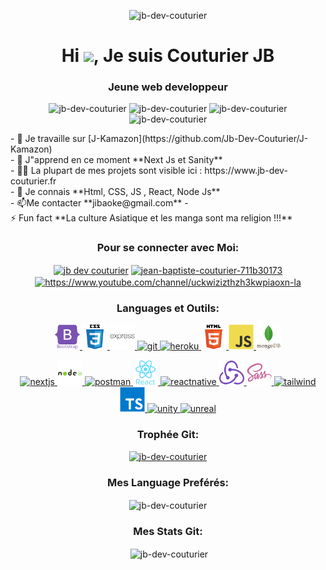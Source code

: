 


<p align="center">
  <img
    src="https://komarev.com/ghpvc/?username=jb-dev-couturier&label=Profile%20views&color=0e75b6&style=flat"
    alt="jb-dev-couturier"
  />
  <h1 align="center">Hi <img src="https://media.giphy.com/media/hvRJCLFzcasrR4ia7z/giphy.gif" width="5%">, Je suis Couturier JB</h1>
  <h3 align="center">Jeune web developpeur</h3>
  
</p>
<p align="center">
  <img
    src="https://media.giphy.com/media/XAxylRMCdpbEWUAvr8/giphy.gif"
    alt="jb-dev-couturier"
    width="15%"
  />
   <img
    src="https://media.giphy.com/media/fsEaZldNC8A1PJ3mwp/giphy.gif"
    alt="jb-dev-couturier"
    width="15%"
  />
  <img
    src="https://media.giphy.com/media/ln7z2eWriiQAllfVcn/giphy.gif"
    alt="jb-dev-couturier"
    width="15%"
  />
   <img
    src="https://media.giphy.com/media/eNAsjO55tPbgaor7ma/giphy.gif"
    alt="jb-dev-couturier"
    width="15%"
  />
</p>


<p align="left">
- 🔭 Je travaille sur [J-Kamazon](https://github.com/Jb-Dev-Couturier/J-Kamazon)</br>
- 🌱 J"apprend en ce moment **Next Js et Sanity** </br>
- 👨‍💻 La plupart de mes projets sont visible ici : https://www.jb-dev-couturier.fr </br>
- 💬 Je connais **Html, CSS, JS , React, Node Js** </br>
- 📫Me contacter **jibaoke@gmail.com** -</br> 
⚡ Fun fact **La culture Asiatique et les manga sont ma religion !!!**
</p>


<h3 align="center">Pour se connecter avec Moi:</h3>
<p align="center" >
  <a href="https://dev.to/jb dev couturier" target="blank"
    ><img
      align="center"
      src="https://raw.githubusercontent.com/rahuldkjain/github-profile-readme-generator/master/src/images/icons/Social/devto.svg"
      alt="jb dev couturier"
      height="30"
      width="40"
  /></a>
  <a
    href="https://linkedin.com/in/jean-baptiste-couturier-711b30173"
    target="blank"
    ><img
      align="center"
      src="https://raw.githubusercontent.com/rahuldkjain/github-profile-readme-generator/master/src/images/icons/Social/linked-in-alt.svg"
      alt="jean-baptiste-couturier-711b30173"
      height="30"
      width="40"
  /></a>
  <a
    href="https://www.youtube.com/c/https://www.youtube.com/channel/uckwizizthzh3kwpiaoxn-la"
    target="blank"
    ><img
      align="center"
      src="https://raw.githubusercontent.com/rahuldkjain/github-profile-readme-generator/master/src/images/icons/Social/youtube.svg"
      alt="https://www.youtube.com/channel/uckwizizthzh3kwpiaoxn-la"
      height="30"
      width="40"
  /></a>
</p>

<h3 align="center">Languages et Outils:</h3>
<p align="center">
  <a href="https://getbootstrap.com" target="_blank" rel="noreferrer">
    <img
      src="https://raw.githubusercontent.com/devicons/devicon/master/icons/bootstrap/bootstrap-plain-wordmark.svg"
      alt="bootstrap"
      width="40"
      height="40"
    />
  </a>
  <a href="https://www.w3schools.com/css/" target="_blank" rel="noreferrer">
    <img
      src="https://raw.githubusercontent.com/devicons/devicon/master/icons/css3/css3-original-wordmark.svg"
      alt="css3"
      width="40"
      height="40"
    />
  </a>
  <a href="https://expressjs.com" target="_blank" rel="noreferrer">
    <img
      src="https://raw.githubusercontent.com/devicons/devicon/master/icons/express/express-original-wordmark.svg"
      alt="express"
      width="40"
      height="40"
    />
  </a>
  <a href="https://git-scm.com/" target="_blank" rel="noreferrer">
    <img
      src="https://www.vectorlogo.zone/logos/git-scm/git-scm-icon.svg"
      alt="git"
      width="40"
      height="40"
    />
  </a>
  <a href="https://heroku.com" target="_blank" rel="noreferrer">
    <img
      src="https://www.vectorlogo.zone/logos/heroku/heroku-icon.svg"
      alt="heroku"
      width="40"
      height="40"
    />
  </a>
  <a href="https://www.w3.org/html/" target="_blank" rel="noreferrer">
    <img
      src="https://raw.githubusercontent.com/devicons/devicon/master/icons/html5/html5-original-wordmark.svg"
      alt="html5"
      width="40"
      height="40"
    />
  </a>
  <a
    href="https://developer.mozilla.org/en-US/docs/Web/JavaScript"
    target="_blank"
    rel="noreferrer"
  >
    <img
      src="https://raw.githubusercontent.com/devicons/devicon/master/icons/javascript/javascript-original.svg"
      alt="javascript"
      width="40"
      height="40"
    />
  </a>
  <a href="https://www.mongodb.com/" target="_blank" rel="noreferrer">
    <img
      src="https://raw.githubusercontent.com/devicons/devicon/master/icons/mongodb/mongodb-original-wordmark.svg"
      alt="mongodb"
      width="40"
      height="40"
    />
  </a>

</p>

<p align="center">
  <a href="https://nextjs.org/" target="_blank" rel="noreferrer">
    <img
      src="https://cdn.worldvectorlogo.com/logos/nextjs-2.svg"
      alt="nextjs"
      width="40"
      height="40"
    />
  </a>
  <a href="https://nodejs.org" target="_blank" rel="noreferrer">
    <img
      src="https://raw.githubusercontent.com/devicons/devicon/master/icons/nodejs/nodejs-original-wordmark.svg"
      alt="nodejs"
      width="40"
      height="40"
    />
  </a>
  <a href="https://postman.com" target="_blank" rel="noreferrer">
    <img
      src="https://www.vectorlogo.zone/logos/getpostman/getpostman-icon.svg"
      alt="postman"
      width="40"
      height="40"
    />
  </a>
  <a href="https://reactjs.org/" target="_blank" rel="noreferrer">
    <img
      src="https://raw.githubusercontent.com/devicons/devicon/master/icons/react/react-original-wordmark.svg"
      alt="react"
      width="40"
      height="40"
    />
  </a>
  <a href="https://reactnative.dev/" target="_blank" rel="noreferrer">
    <img
      src="https://reactnative.dev/img/header_logo.svg"
      alt="reactnative"
      width="40"
      height="40"
    />
  </a>
  <a href="https://redux.js.org" target="_blank" rel="noreferrer">
    <img
      src="https://raw.githubusercontent.com/devicons/devicon/master/icons/redux/redux-original.svg"
      alt="redux"
      width="40"
      height="40"
    />
  </a>
  <a href="https://sass-lang.com" target="_blank" rel="noreferrer">
    <img
      src="https://raw.githubusercontent.com/devicons/devicon/master/icons/sass/sass-original.svg"
      alt="sass"
      width="40"
      height="40"
    />
  </a>
  <a href="https://tailwindcss.com/" target="_blank" rel="noreferrer">
    <img
      src="https://www.vectorlogo.zone/logos/tailwindcss/tailwindcss-icon.svg"
      alt="tailwind"
      width="40"
      height="40"
    />
  </a>
  <a href="https://www.typescriptlang.org/" target="_blank" rel="noreferrer">
    <img
      src="https://raw.githubusercontent.com/devicons/devicon/master/icons/typescript/typescript-original.svg"
      alt="typescript"
      width="40"
      height="40"
    />
  </a>
  <a href="https://unity.com/" target="_blank" rel="noreferrer">
    <img
      src="https://www.vectorlogo.zone/logos/unity3d/unity3d-icon.svg"
      alt="unity"
      width="40"
      height="40"
    />
  </a>
  <a href="https://unrealengine.com/" target="_blank" rel="noreferrer">
    <img
      src="https://raw.githubusercontent.com/kenangundogan/fontisto/036b7eca71aab1bef8e6a0518f7329f13ed62f6b/icons/svg/brand/unreal-engine.svg"
      alt="unreal"
      width="40"
      height="40"
    />
  </a>
</p>

<h3 align="center">Trophée Git:</h3>

<p align="center">
  <a href="https://github.com/ryo-ma/github-profile-trophy"
    ><img
      src="https://github-profile-trophy.vercel.app/?username=jb-dev-couturier"
      alt="jb-dev-couturier"
  /></a>
</p>

<h3 align="center">Mes Language Preférés:</h3>
<p align="center">
  <img
    align="center"
    src="https://github-readme-stats.vercel.app/api/top-langs?username=jb-dev-couturier&show_icons=true&locale=en&layout=compact"
    alt="jb-dev-couturier"
  />
</p>

<h3 align="center">Mes Stats Git:</h3>
<p align="center">
  &nbsp;<img
    align="center"
    src="https://github-readme-stats.vercel.app/api?username=jb-dev-couturier&show_icons=true&locale=en"
    alt="jb-dev-couturier"
  />
</p>

